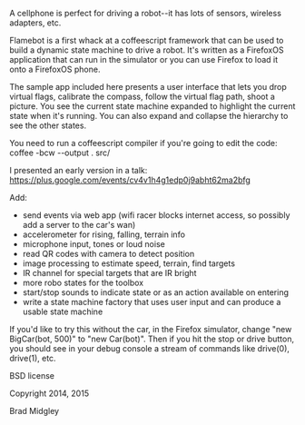 A cellphone is perfect for driving a robot--it has lots of sensors, wireless adapters, etc.

Flamebot is a first whack at a coffeescript framework that can be used to build a dynamic
state machine to drive a robot. It's written as a FirefoxOS application that can run in the
simulator or you can use Firefox to load it onto a FirefoxOS phone.

The sample app included here presents a user interface that lets you drop virtual flags,
calibrate the compass, follow the virtual flag path, shoot a picture. You see the current
state machine expanded to highlight the current state when it's running. You can also expand
and collapse the hierarchy to see the other states.

You need to run a coffeescript compiler if you're going to edit the code: coffee -bcw --output . src/

I presented an early version in a talk: https://plus.google.com/events/cv4v1h4g1edp0j9abht62ma2bfg

Add:

* send events via web app (wifi racer blocks internet access, so possibly add a server to the car's wan)
* accelerometer for rising, falling, terrain info
* microphone input, tones or loud noise
* read QR codes with camera to detect position
* image processing to estimate speed, terrain, find targets
* IR channel for special targets that are IR bright
* more robo states for the toolbox
* start/stop sounds to indicate state or as an action available on entering
* write a state machine factory that uses user input and can produce a usable state machine

If you'd like to try this without the car, in the Firefox simulator, change "new BigCar(bot, 500)" to "new Car(bot)".
Then if you hit the stop or drive button, you should see in your debug console a stream of commands like 
drive(0), drive(1), etc.

BSD license

Copyright 2014, 2015 

Brad Midgley
